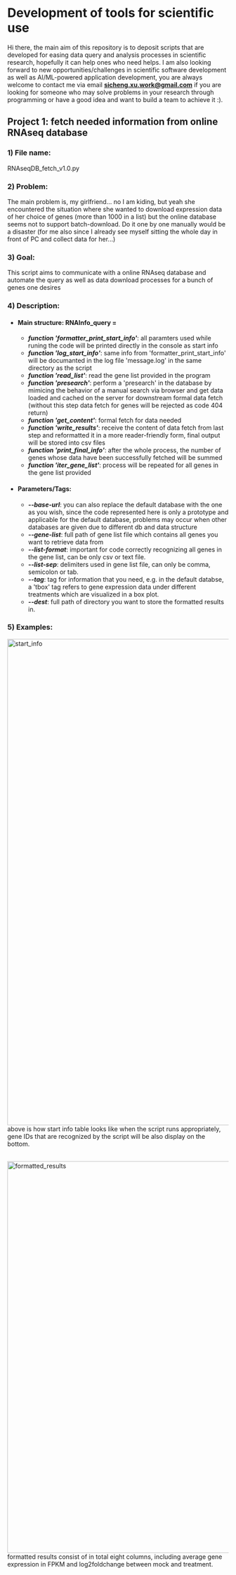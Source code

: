 # Development of tools for scientific use

Hi there, the main aim of this repository is to deposit scripts that are developed for easing data query and analysis processes in scientific research, hopefully it can help ones who need helps. I am also looking forward to new opportunities/challenges in scientific software development as well as AI/ML-powered application development, you are always welcome to contact me via email **sicheng.xu.work@gmail.com** if you are looking for someone who may solve problems in your research through programming or have a good idea and want to build a team to achieve it :).

## Project 1: fetch needed information from online RNAseq database

### 1) File name: 
RNAseqDB_fetch_v1.0.py

### 2) Problem:
The main problem is, my girlfriend... no I am kiding, but yeah she encountered the situation where she wanted to download expression data of her choice of genes (more than 1000 in a list) but the online database seems not to support batch-download. Do it one by one manually would be a disaster (for me also since I already see myself sitting the whole day in front of PC and collect data for her...)

### 3) Goal:
This script aims to communicate with a online RNAseq database and automate the query as well as data download processes for a bunch of genes one desires

### 4) Description:
- #### Main structure: RNAInfo_query = 
    - __*function 'formatter_print_start_info'*__: all paramters used while runing the code will be printed directly in the console as start info
    - __*function 'log_start_info'*__: same info from 'formatter_print_start_info' will be documanted in the log file 'message.log' in the same directory as the script
    - __*function 'read_list'*__: read the gene list provided in the program
    - __*function 'presearch'*__: perform a 'presearch' in the database by mimicing the behavior of a manual search via browser and get data loaded and cached on the server for downstream formal data fetch (without this step data fetch for genes will be rejected as code 404 return)
    - __*function 'get_content'*__: formal fetch for data needed
    - __*function 'write_results'*__: receive the content of data fetch from last step and reformatted it in a more reader-friendly form, final output will be stored into csv files
    - __*function 'print_final_info'*__: after the whole process, the number of genes whose data have been successfully fetched will be summed
    - __*function 'iter_gene_list'*__: process will be repeated for all genes in the gene list provided

- #### Parameters/Tags:
    - __*--base-url*__: you can also replace the default database with the one as you wish, since the code represented here is only a prototype and applicable for the default database, problems may occur when other databases are given due to different db and data structure
    - __*--gene-list*__: full path of gene list file which contains all genes you want to retrieve data from
    - __*--list-format*__: important for code correctly recognizing all genes in the gene list, can be only csv or text file.
    - __*--list-sep*__: delimiters used in gene list file, can only be comma, semicolon or tab.
    - __*--tag*__: tag for information that you need, e.g. in the default databse, a 'tbox' tag refers to gene expression data under different treatments which are visualized in a box plot.
    - __*--dest*__: full path of directory you want to store the formatted results in.

### 5) Examples:

<img width="1106" alt="start_info" src="https://github.com/user-attachments/assets/06db6733-f503-4865-ad6b-437de5572e72">
above is how start info table looks like when the script runs appropriately, gene IDs that are recognized by the script will be also display on the bottom.<br/><br/>


<img width="891" alt="formatted_results" src="https://github.com/user-attachments/assets/65db8c92-4a34-4a16-8807-91f0b616b69f"><br/>
formatted results consist of in total eight columns, including average gene expression in FPKM and log2foldchange between mock and treatment.
